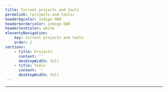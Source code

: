 ```yaml
---
title: Current projects and tools
permalink: /projects-and-tools/
headerbgcolor: indigo-900
headerbordercolor: indigo-500
headertextcolor: white
eleventyNavigation:
    key: Current projects and tools
    order: 2
sections:
    - title: Projects
      content: ''
      desktopWidth: full
    - title: Tools
      content: ''
      desktopWidth: full
---
```

***
